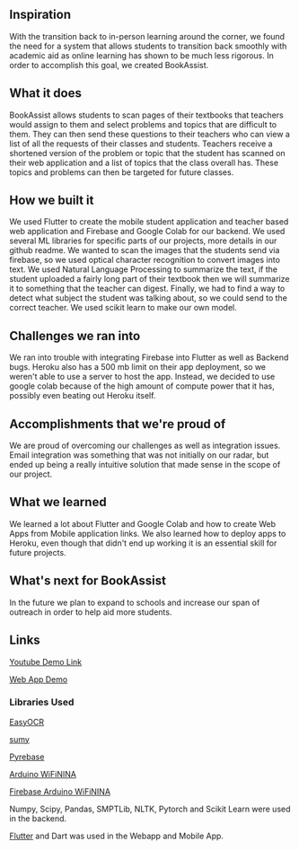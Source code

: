 ## Inspiration
With the transition back to in-person learning around the corner, we found the need for a system that allows students to transition back smoothly with academic aid as online learning has shown to be much less rigorous. In order to accomplish this goal, we created BookAssist.
## What it does
BookAssist allows students to scan pages of their textbooks that teachers would assign to them and select problems and topics that are difficult to them. They can then send these questions to their teachers who can view a list of all the requests of their classes and students. Teachers receive a shortened version of the problem or topic that the student has scanned on their web application and a list of topics that the class overall has. These topics and problems can then be targeted for future classes.
## How we built it
We used Flutter to create the mobile student application and teacher based web application and Firebase and Google Colab for our backend. We used several ML libraries for specific parts of our projects, more details in our github readme. We wanted to scan the images that the students send via firebase, so we used optical character recognition to convert images into text. We used Natural Language Processing to summarize the text, if the student uploaded a fairly long part of their textbook then we will summarize it to something that the teacher can digest. Finally, we had to find a way to detect what subject the student was talking about, so we could send to the correct teacher. We used scikit learn to make our own model.
## Challenges we ran into
We ran into trouble with integrating Firebase into Flutter as well as Backend bugs. Heroku also has a 500 mb limit on their app deployment, so we weren't able to use a server to host the app. Instead, we decided to use google colab because of the high amount of compute power that it has, possibly even beating out Heroku itself.
## Accomplishments that we're proud of
We are proud of overcoming our challenges as well as integration issues. Email integration was something that was not initially on our radar, but ended up being a really intuitive solution that made sense in the scope of our project.
## What we learned
We learned a lot about Flutter and Google Colab and how to create Web Apps from Mobile application links. We also learned how to deploy apps to Heroku, even though that didn't end up working it is an essential skill for future projects.
## What's next for BookAssist
In the future we plan to expand to schools and increase our span of outreach in order to help aid more students.

## Links
[Youtube Demo Link](https://youtu.be/trkDlYIMmDY)

[Web App Demo](https://bookassist.web.app/)

### Libraries Used
[EasyOCR](https://github.com/JaidedAI/EasyOCR)

[sumy](https://github.com/miso-belica/sumy)

[Pyrebase](https://github.com/thisbejim/Pyrebase)

[Arduino WiFiNINA](https://github.com/arduino-libraries/WiFiNINA)

[Firebase Arduino WiFiNINA](https://github.com/mobizt/Firebase-Arduino-WiFiNINA)

Numpy, Scipy, Pandas, SMPTLib, NLTK, Pytorch and Scikit Learn were used in the backend.

[Flutter](https://flutter.dev) and Dart was used in the Webapp and Mobile App. 


